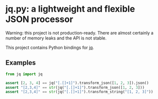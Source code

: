 # jq.py: a lightweight and flexible JSON processor

Warning: this project is not production-ready.
There are almost certainly a number of memory leaks and the API is not stable.

This project contains Python bindings for [jq](http://stedolan.github.io/jq/).

## Examples

```python
from jq import jq

assert [2, 3, 4] == jq("[.[]+1]").transform_json([1, 2, 3]).json()
assert "[2,3,4]" == str(jq("[.[]+1]").transform_json([1, 2, 3]))
assert "[2,3,4]" == str(jq("[.[]+1]").transform_string("[1, 2, 3]"))
```
